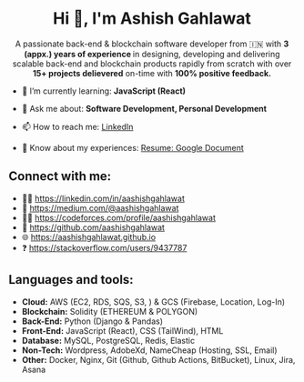 <h1 align="center">Hi 👋, I'm Ashish Gahlawat</h1>
<p align="center">A passionate back-end & blockchain software developer from 🇮🇳 with <b> 3 (appx.) years of experience </b> in designing, developing and delivering scalable back-end and blockchain products rapidly from scratch with over <b>15+ projects delievered</b> on-time with <b>100% positive feedback.</b>
<br/>

- 🌱 I’m currently learning: **JavaScript (React)**

- 💬 Ask me about: **Software Development, Personal Development**

- 📫 How to reach me: [LinkedIn](https://linkedin.com/in/aashishgahlawat)

- 📄 Know about my experiences: [Resume: Google Document](https://docs.google.com/document/d/1_ZeR2oZck85QePG68cYrzHxTTkHyBQFEWiY57bu_pHU/edit?usp=sharing)

## Connect with me:
- 👨‍💼 https://linkedin.com/in/aashishgahlawat
- 📝 https://medium.com/@aashishgahlawat
- 👨‍💻 https://codeforces.com/profile/aashishgahlawat
- 📁 https://github.com/aashishgahlawat
- 🌐 https://aashishgahlawat.github.io
- ❓ https://stackoverflow.com/users/9437787

## Languages and tools:
- **Cloud:**        AWS (EC2, RDS, SQS, S3, ) & GCS (Firebase, Location, Log-In)
- **Blockchain:**   Solidity (ETHEREUM & POLYGON)
- **Back-End:**     Python (Django & Pandas)
- **Front-End:**    JavaScript (React), CSS (TailWind), HTML
- **Database:**     MySQL, PostgreSQL, Redis, Elastic
- **Non-Tech:**     Wordpress, AdobeXd, NameCheap (Hosting, SSL, Email)
- **Other:**        Docker, Nginx, Git (Github, Github Actions, BitBucket), Linux, Jira, Asana
